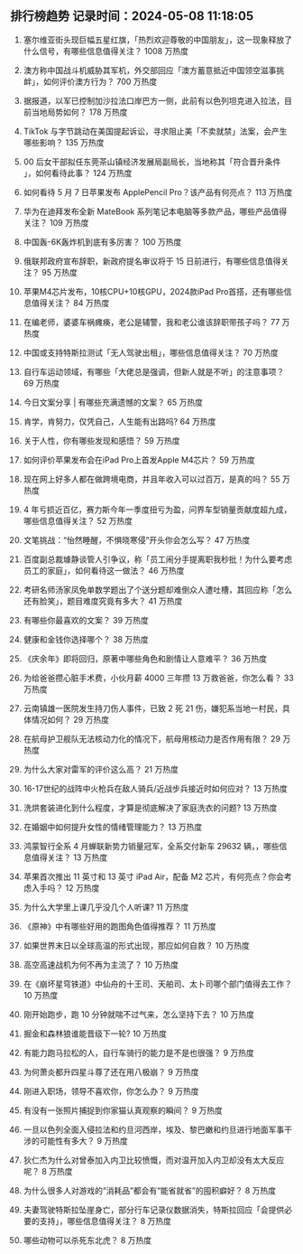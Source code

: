 
## 排行榜趋势 记录时间：2024-05-08 11:18:05
  
  1. 塞尔维亚街头现巨幅五星红旗，「热烈欢迎尊敬的中国朋友」，这一现象释放了什么信号，有哪些信息值得关注？ 1008 万热度
    
  2. 澳方称中国战斗机威胁其军机，外交部回应「澳方蓄意抵近中国领空滋事挑衅」，如何评价澳方行为？ 700 万热度
    
  3. 据报道，以军已控制加沙拉法口岸巴方一侧，此前有以色列坦克进入拉法，目前当地局势如何？ 178 万热度
    
  4. TikTok 与字节跳动在美国提起诉讼，寻求阻止美「不卖就禁」法案，会产生哪些影响？ 135 万热度
    
  5. 00 后女干部拟任东莞茶山镇经济发展局副局长，当地称其「符合晋升条件 」，如何看待此事？ 124 万热度
    
  6. 如何看待 5 月 7 日苹果发布 ApplePencil Pro？该产品有何亮点？ 113 万热度
    
  7. 华为在迪拜发布全新 MateBook 系列笔记本电脑等多款产品，哪些产品值得关注？ 109 万热度
    
  8. 中国轰-6K轰炸机到底有多厉害？ 100 万热度
    
  9. 俄联邦政府宣布辞职，新政府提名审议将于 15 日前进行，有哪些信息值得关注？ 95 万热度
    
  10. 苹果M4芯片发布，10核CPU+10核GPU，2024款iPad Pro首搭，还有哪些信息值得关注？ 84 万热度
    
  11. 在编老师，婆婆车祸瘫痪，老公是辅警，我和老公谁该辞职带孩子吗？ 77 万热度
    
  12. 中国或支持特斯拉测试「无人驾驶出租」，哪些信息值得关注？ 70 万热度
    
  13. 自行车运动领域，有哪些「大佬总是强调，但新人就是不听」的注意事项？ 69 万热度
    
  14. 今日文案分享 | 有哪些充满遗憾的文案？ 65 万热度
    
  15. 肯学，肯努力，仅凭自己，人生能有出路吗? 64 万热度
    
  16. 关于人性，你有哪些发现和感悟？ 59 万热度
    
  17. 如何评价苹果发布会在iPad Pro上首发Apple M4芯片？ 59 万热度
    
  18. 现在网上好多人都在做跨境电商，并且年收入可以过百万，是真的吗？ 55 万热度
    
  19. 4 年亏损近百亿，赛力斯今年一季度扭亏为盈，问界车型销量贡献度超九成，哪些信息值得关注？ 52 万热度
    
  20. 文笔挑战：“怡然睡醒，不惧晓寒侵”开头你会怎么写？ 47 万热度
    
  21. 百度副总裁璩静谈管人引争议，称「员工闹分手提离职我秒批！为什么要考虑员工的家庭」，如何看待这一做法？ 46 万热度
    
  22. 考研名师汤家凤免单数学题出了个送分题却难倒众人遭吐槽，其回应称「怎么还有脸笑」，题目难度究竟有多大？ 41 万热度
    
  23. 有哪些你最喜欢的文案？ 39 万热度
    
  24. 健康和金钱你选择哪个？ 38 万热度
    
  25. 《庆余年》即将回归，原著中哪些角色和剧情让人意难平？ 36 万热度
    
  26. 为给爸爸攒心脏手术费，小伙月薪 4000 三年攒 13 万救爸爸，你怎么看？ 33 万热度
    
  27. 云南镇雄一医院发生持刀伤人事件，已致 2 死 21 伤，嫌犯系当地一村民，具体情况如何？ 29 万热度
    
  28. 在航母护卫舰队无法核动力化的情况下，航母用核动力是否作用有限？ 29 万热度
    
  29. 为什么大家对雷军的评价这么高？ 21 万热度
    
  30. 16-17世纪的战阵中火枪兵在敌人骑兵/近战步兵接近时如何应对？ 13 万热度
    
  31. 洗烘套装进化到什么程度，才算是彻底解决了家庭洗衣的问题? 13 万热度
    
  32. 在婚姻中如何提升女性的情绪管理能力？ 13 万热度
    
  33. 鸿蒙智行全系 4 月蝉联新势力销量冠军，全系交付新车 29632 辆，，哪些信息值得关注？ 13 万热度
    
  34. 苹果首次推出 11 英寸和 13 英寸 iPad Air，配备 M2 芯片，有何亮点？你会考虑入手吗？ 12 万热度
    
  35. 为什么大学里上课几乎没几个人听课? 11 万热度
    
  36. 《原神》中有哪些好用的跑图角色值得推荐？ 11 万热度
    
  37. 如果世界末日以全球高温的形式出现，那应如何自救？ 10 万热度
    
  38. 高空高速战机为何不再为主流了？ 10 万热度
    
  39. 在《崩坏星穹铁道》中仙舟的十王司、天舶司、太卜司哪个部门值得去工作？ 10 万热度
    
  40. 刚开始跑步，跑 10 分钟就喘不过气来，怎么坚持下去？ 10 万热度
    
  41. 掘金和森林狼谁能晋级下一轮? 10 万热度
    
  42. 有能力跑马拉松的人，自行车骑行的能力是不是也很强？ 9 万热度
    
  43. 为何萧炎都升四星斗尊了还在用八极崩？ 9 万热度
    
  44. 刚进入职场，领导不喜欢你，你怎么办？ 9 万热度
    
  45. 有没有一张照片捕捉到你家猫认真观察的瞬间？ 9 万热度
    
  46. 一旦以色列全面入侵拉法和约旦河西岸，埃及、黎巴嫩和约旦进行地面军事干涉的可能性有多大？ 9 万热度
    
  47. 狄仁杰为什么对曾泰加入内卫比较愤慨，而对温开加入内卫却没有太大反应呢？ 8 万热度
    
  48. 为什么很多人对游戏的“消耗品”都会有“能省就省”的囤积癖好？ 8 万热度
    
  49. 夫妻驾驶特斯拉坠崖身亡，部分行车记录仪数据消失，特斯拉回应「会提供必要的支持」，哪些信息值得关注？ 8 万热度
    
  50. 哪些动物可以杀死东北虎？ 8 万热度
    
